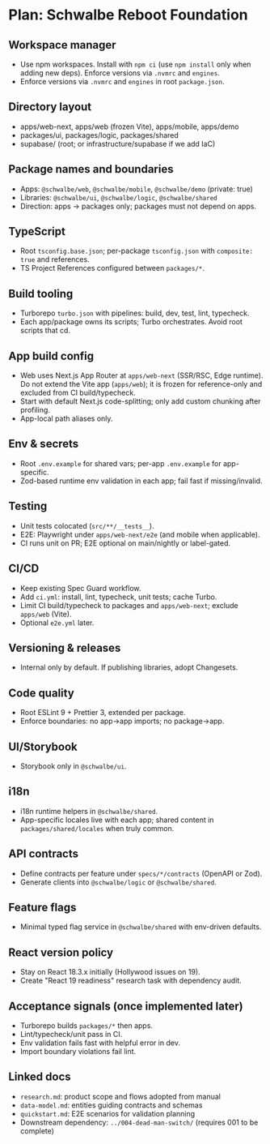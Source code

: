 # Plan: Schwalbe Reboot Foundation

## Workspace manager

- Use npm workspaces. Install with `npm ci` (use `npm install` only when adding new deps). Enforce versions via `.nvmrc` and `engines`.
- Enforce versions via `.nvmrc` and `engines` in root `package.json`.

## Directory layout

- apps/web-next, apps/web (frozen Vite), apps/mobile, apps/demo
- packages/ui, packages/logic, packages/shared
- supabase/ (root; or infrastructure/supabase if we add IaC)

## Package names and boundaries

- Apps: `@schwalbe/web`, `@schwalbe/mobile`, `@schwalbe/demo` (private: true)
- Libraries: `@schwalbe/ui`, `@schwalbe/logic`, `@schwalbe/shared`
- Direction: apps → packages only; packages must not depend on apps.

## TypeScript

- Root `tsconfig.base.json`; per-package `tsconfig.json` with `composite: true` and references.
- TS Project References configured between `packages/*`.

## Build tooling

- Turborepo `turbo.json` with pipelines: build, dev, test, lint, typecheck.
- Each app/package owns its scripts; Turbo orchestrates. Avoid root scripts that cd.

## App build config

- Web uses Next.js App Router at `apps/web-next` (SSR/RSC, Edge runtime). Do not extend the Vite app (`apps/web`); it is frozen for reference-only and excluded from CI build/typecheck.
- Start with default Next.js code-splitting; only add custom chunking after profiling.
- App-local path aliases only.

## Env & secrets

- Root `.env.example` for shared vars; per-app `.env.example` for app-specific.
- Zod-based runtime env validation in each app; fail fast if missing/invalid.

## Testing

- Unit tests colocated (`src/**/__tests__`).
- E2E: Playwright under `apps/web-next/e2e` (and mobile when applicable).
- CI runs unit on PR; E2E optional on main/nightly or label-gated.

## CI/CD

- Keep existing Spec Guard workflow.
- Add `ci.yml`: install, lint, typecheck, unit tests; cache Turbo.
- Limit CI build/typecheck to packages and `apps/web-next`; exclude `apps/web` (Vite).
- Optional `e2e.yml` later.

## Versioning & releases

- Internal only by default. If publishing libraries, adopt Changesets.

## Code quality

- Root ESLint 9 + Prettier 3, extended per package.
- Enforce boundaries: no app→app imports; no package→app.

## UI/Storybook

- Storybook only in `@schwalbe/ui`.

## i18n

- i18n runtime helpers in `@schwalbe/shared`.
- App-specific locales live with each app; shared content in `packages/shared/locales` when truly common.

## API contracts

- Define contracts per feature under `specs/*/contracts` (OpenAPI or Zod).
- Generate clients into `@schwalbe/logic` or `@schwalbe/shared`.

## Feature flags

- Minimal typed flag service in `@schwalbe/shared` with env-driven defaults.

## React version policy

- Stay on React 18.3.x initially (Hollywood issues on 19).
- Create "React 19 readiness" research task with dependency audit.

## Acceptance signals (once implemented later)

- Turborepo builds `packages/*` then apps.
- Lint/typecheck/unit pass in CI.
- Env validation fails fast with helpful error in dev.
- Import boundary violations fail lint.

## Linked docs

- `research.md`: product scope and flows adopted from manual
- `data-model.md`: entities guiding contracts and schemas
- `quickstart.md`: E2E scenarios for validation planning
- Downstream dependency: `../004-dead-man-switch/` (requires 001 to be complete)
